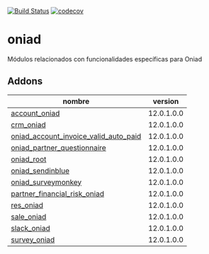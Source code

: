 [![Build Status](https://travis-ci.org/OdooNodrizaTech/oniad.svg?branch=12.0)](https://travis-ci.org/OdooNodrizaTech/oniad)
[![codecov](https://codecov.io/gh/OdooNodrizaTech/oniad/branch/12.0/graph/badge.svg)](https://codecov.io/gh/OdooNodrizaTech/oniad)

oniad
=========
Módulos relacionados con funcionalidades específicas para Oniad


Addons
----------------
nombre | version
--- | ---
[account_oniad](account_oniad/) | 12.0.1.0.0
[crm_oniad](crm_oniad/) | 12.0.1.0.0
[oniad_account_invoice_valid_auto_paid](oniad_account_invoice_valid_auto_paid/) | 12.0.1.0.0
[oniad_partner_questionnaire](oniad_partner_questionnaire/) | 12.0.1.0.0
[oniad_root](oniad_root/) | 12.0.1.0.0
[oniad_sendinblue](oniad_sendinblue/) | 12.0.1.0.0
[oniad_surveymonkey](oniad_surveymonkey/) | 12.0.1.0.0
[partner_financial_risk_oniad](partner_financial_risk_oniad/) | 12.0.1.0.0
[res_oniad](res_oniad/) | 12.0.1.0.0
[sale_oniad](sale_oniad/) | 12.0.1.0.0
[slack_oniad](slack_oniad/) | 12.0.1.0.0
[survey_oniad](survey_oniad/) | 12.0.1.0.0
